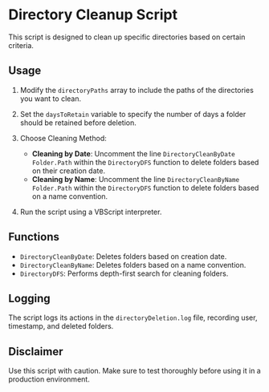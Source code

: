 # Directory Cleanup Script

This script is designed to clean up specific directories based on certain criteria.

## Usage

1. Modify the `directoryPaths` array to include the paths of the directories you want to clean.

2. Set the `daysToRetain` variable to specify the number of days a folder should be retained before deletion.

3. Choose Cleaning Method:
   - **Cleaning by Date**: Uncomment the line `DirectoryCleanByDate Folder.Path` within the `DirectoryDFS` function to delete folders based on their creation date.
   - **Cleaning by Name**: Uncomment the line `DirectoryCleanByName Folder.Path` within the `DirectoryDFS` function to delete folders based on a name convention.

4. Run the script using a VBScript interpreter.

## Functions

- `DirectoryCleanByDate`: Deletes folders based on creation date.
- `DirectoryCleanByName`: Deletes folders based on a name convention.
- `DirectoryDFS`: Performs depth-first search for cleaning folders.

## Logging

The script logs its actions in the `directoryDeletion.log` file, recording user, timestamp, and deleted folders.

## Disclaimer

Use this script with caution. Make sure to test thoroughly before using it in a production environment.
